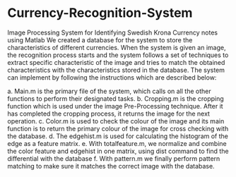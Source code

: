 # Currency-Recognition-System
Image Processing System for Identifying Swedish Krona Currency notes using Matlab
We created a database for the system to store the characteristics of different currencies. 
When the system is given an image, the recognition process starts and the system follows a set of techniques to extract
specific characteristic of the image and tries to match the obtained characteristics with the characteristics stored in the database.
The system can implement by following the instructions which are described below:

a. Main.m is the primary file of the system, which calls on all the other functions to perform their designated tasks.
b. Cropping.m is the cropping function which is used under the image Pre-Processing technique. After it has completed the cropping process, it returns the image for the next operation.
c. Color.m is used to check the colour of the image and its main function is to return the primary colour of the image for cross checking with the database.
d. The edgehist.m is used for calculating the histogram of the edge as a feature matrix.
e. With totalfeature.m, we normalize and combine the color feature and edgehist in one matrix, using dist command to find the differential with the database
f. With pattern.m we finally perform pattern matching to make sure it matches the correct image with the database.

